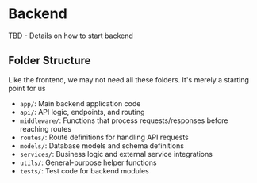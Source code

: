 # Backend

TBD - Details on how to start backend

## Folder Structure

Like the frontend, we may not need all these folders. It's merely a starting point for us

- `app/`: Main backend application code
- `api/`: API logic, endpoints, and routing
- `middleware/`: Functions that process requests/responses before reaching routes
- `routes/`: Route definitions for handling API requests
- `models/`: Database models and schema definitions
- `services/`: Business logic and external service integrations
- `utils/`: General-purpose helper functions
- `tests/`: Test code for backend modules
